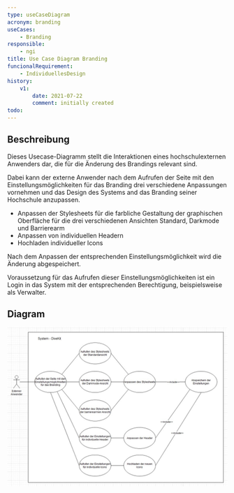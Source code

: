 ```yaml
---
type: useCaseDiagram
acronym: branding
useCases:
    - Branding
responsible: 
    - ngi
title: Use Case Diagram Branding
funcionalRequirement: 
    - IndividuellesDesign
history:
    v1:
        date: 2021-07-22
        comment: initially created
todo: 
---
```


## Beschreibung

Dieses Usecase-Diagramm stellt die Interaktionen eines hochschulexternen Anwenders dar, die für die Änderung des Brandings relevant sind.

Dabei kann der externe Anwender nach dem Aufrufen der Seite mit den Einstellungsmöglichkeiten für das Branding drei verschiedene Anpassungen vornehmen und das Design des Systems and das Branding seiner Hochschule anzupassen.
* Anpassen der Stylesheets für die farbliche Gestaltung der graphischen Oberfläche für die drei verschiedenen Ansichten Standard, Darkmode und Barrierearm
* Anpassen von individuellen Headern
* Hochladen individueller Icons

Nach dem Anpassen der entsprechenden Einstellungsmöglichkeit wird die Änderung abgespeichert.

Voraussetzung für das Aufrufen dieser Einstellungsmöglichkeiten ist ein Login in das System mit der entsprechenden Berechtigung, beispielsweise als Verwalter.

## Diagram

![branding](./diagrams/useCaseBranding.jpg)


